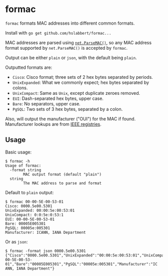 # formac

`formac` formats MAC addresses into different common formats.

Install with `go get github.com/hslabbert/formac...`

MAC addresses are parsed using [`net.ParseMAC()`](https://golang.org/pkg/net/#ParseMAC), so any MAC address format supported by `net.ParseMAC()` is accepted by `formac`.

Output can be either `plain` or `json`, with the default being `plain`.

Outputted formats are:

- `Cisco`: Cisco format; three sets of 2 hex bytes separated by periods.
- `UnixExpanded`: What we commonly expect; hex bytes separated by colons.
- `UnixCompact`: Same as `Unix`, except duplicate zeroes removed.
- `EUI`: Dash-separated hex bytes, upper case.
- `Bare`: No separators, upper case.
- `PgSQL`: Two sets of 3 hex bytes, separated by a colon.

Also, will output the manufacturer ("OUI") for the MAC if found.  Manufacturer lookups are from [IEEE registries](https://standards.ieee.org/products-services/regauth/index.html).

## Usage

Basic usage:

```
$ formac -h
Usage of formac:
  -format string
        MAC output format (default "plain")
  string
        The MAC address to parse and format
```

Default to `plain` output:

```
$ formac 00-00-5E-00-53-01
Cisco: 0000.5e00.5301
UnixExpanded: 00:00:5e:00:53:01
UnixCompact: 0:0:5e:0:53:1
EUI: 00-00-5E-00-53-01
Bare: 00005E005301
PgSQL: 00005e:005301
Manufacturer: ICANN, IANA Department
```

Or as `json`:

```
$ formac -format json 0000.5e00.5301
{"Cisco":"0000.5e00.5301","UnixExpanded":"00:00:5e:00:53:01","UnixCompact":"0:0:5e:0:53:1","EUI":"00-00-5E-00-53-01","Bare":"00005E005301","PgSQL":"00005e:005301","Manufacturer":"IC
ANN, IANA Department"}
```
